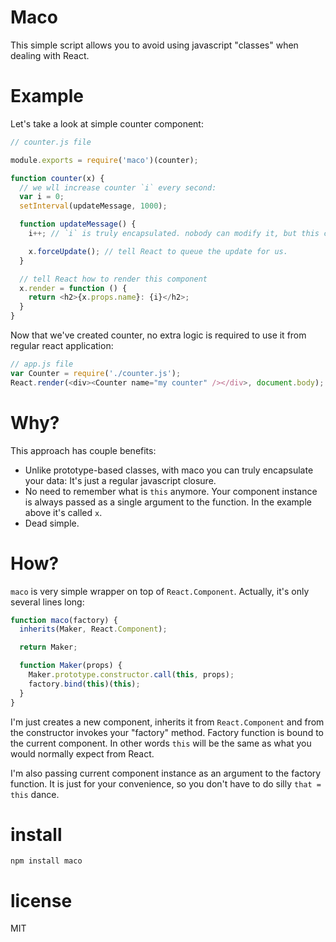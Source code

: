 # Maco

This simple script allows you to avoid using javascript "classes" when dealing
with React.

# Example

Let's take a look at simple counter component:

``` js
// counter.js file

module.exports = require('maco')(counter);

function counter(x) {
  // we wll increase counter `i` every second:
  var i = 0;
  setInterval(updateMessage, 1000);

  function updateMessage() {
    i++; // `i` is truly encapsulated. nobody can modify it, but this counter.

    x.forceUpdate(); // tell React to queue the update for us.
  }

  // tell React how to render this component
  x.render = function () {
    return <h2>{x.props.name}: {i}</h2>;
  }
}
```

Now that we've created counter, no extra logic is required to use it from
regular react application:

``` js
// app.js file
var Counter = require('./counter.js');
React.render(<div><Counter name="my counter" /></div>, document.body);
```

# Why?

This approach has couple benefits:

* Unlike prototype-based classes, with maco you can truly encapsulate your data:
It's just a regular javascript closure.
* No need to remember what is `this` anymore. Your component instance is always
passed as a single argument to the function. In the example above it's called `x`.
* Dead simple.

# How?

`maco` is very simple wrapper on top of `React.Component`. Actually, it's only
several lines long:

``` js
function maco(factory) {
  inherits(Maker, React.Component);

  return Maker;

  function Maker(props) {
    Maker.prototype.constructor.call(this, props);
    factory.bind(this)(this);
  }
}
```

I'm just creates a new component, inherits it from `React.Component` and from
the constructor invokes your "factory" method. Factory function is bound to the
current component. In other words `this` will be the same as what you would
normally expect from React.

I'm also passing current component instance as an argument to the factory
function. It is just for your convenience, so you don't have to do silly
`that = this` dance.

# install

```
npm install maco
```

# license

MIT
